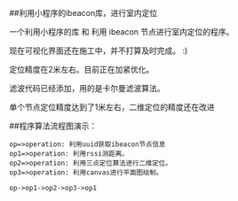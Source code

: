 ##利用小程序的ibeacon库，进行室内定位

一个利用小程序的库 和 利用 ibeacon 节点进行室内定位的程序。

现在可视化界面还在施工中，并不打算及时完成。 :)

定位精度在2米左右。目前正在加紧优化。

滤波代码已经添加，用的是卡尔曼滤波算法。

单个节点定位精度达到了1米左右，二维定位的精度还在改进

##程序算法流程图演示：
```flow
op=>operation: 利用uuid获取ibeacon节点信息
op1=>operation: 利用rssi测距离。
op2=>operation: 利用三点定位算法进行二维定位。
op3=>operation: 利用canvas进行平面图绘制。

op->op1->op2->op3->op1
```